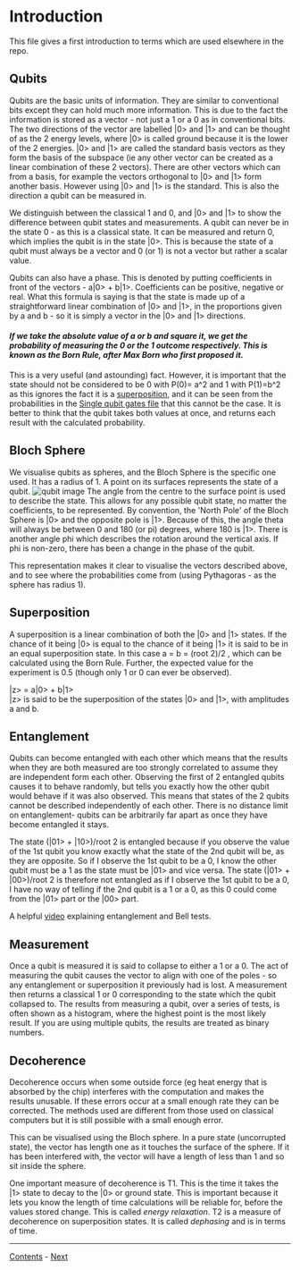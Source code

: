# Introduction
This file gives a first introduction to terms which are used elsewhere in the repo.

## Qubits
Qubits are the basic units of information. They are similar to conventional bits except they can hold much more information. This is due to the fact the information is stored as a vector - not just a 1 or a 0 as in conventional bits. The two  directions of the vector are labelled |0> and |1> and can be thought of as the 2 energy levels, where |0> is called ground because it is the lower of the 2 energies. |0> and |1> are called the standard basis vectors as they form the basis of the subspace (ie any other vector can be created as a linear combination of these 2 vectors). There are other vectors which can from a basis, for example the vectors orthogonal to |0> and |1> form another basis. However using |0> and |1> is the standard. This is also the direction a qubit can be measured in.

We distinguish between the classical 1 and 0, and |0> and |1> to show the difference between qubit states and measurements. A qubit can never be in the state 0 - as this is a classical state. It can be measured and return 0, which implies the qubit is in the state |0>. This is because the state of a qubit must always be a vector and 0 (or 1) is not a vector but rather a scalar value.

Qubits can also have a phase. This is denoted by putting coefficients in front of the vectors - a|0> + b|1>. Coefficients can be positive, negative or real.
What this formula is saying is that the state is made up of a straightforward linear combination of |0> and |1>, in the proportions given by a and b - so it is simply a vector in the |0> and |1> directions.

#### *If we take the absolute value of a or b and square it, we get the probability of measuring the 0 or the 1 outcome respectively. This is known as the Born Rule, after Max Born who first proposed it.*

This is a very useful (and astounding) fact. However, it is important that the state should not be considered to be 0 with P(0)= a^2 and 1 with P(1)=b^2 as this ignores the fact it is a [superposition](#superposition), and it can be seen from the probabilities in the [Single qubit gates file](Notes/SingleQubitGates.md) that this cannot be the case. It is better to think that the qubit takes both values at once, and returns each result with the calculated probability.


## Bloch Sphere
We visualise qubits as spheres, and the Bloch Sphere is the specific one used. It has a radius of 1. A point on its surfaces represents the state of a qubit.
![qubit image](https://en.wikipedia.org/wiki/Bloch_sphere#/media/File:Bloch_sphere.svg)
The angle from the centre to the surface point is used to describe the state. This allows for any possible qubit state, no matter the coefficients, to be represented. By convention, the 'North Pole' of the Bloch Sphere is |0> and the opposite pole is |1>. Because of this, the angle theta will always be between 0 and 180 (or pi) degrees, where 180 is |1>. There is another angle phi which describes the rotation around the vertical axis. If phi is non-zero, there has been a change in the phase of the qubit.

This representation makes it clear to visualise the vectors described above, and to see where the probabilities come from (using Pythagoras - as the sphere has radius 1).


## Superposition
A superposition is a linear combination of both the |0> and |1> states. If the chance of it being |0> is equal to the chance of it being |1> it is said to be in an equal superposition state. In this case a = b = (root 2)/2 , which can be calculated using the Born Rule. Further, the expected value for the experiment is 0.5 (though only 1 or 0 can ever be observed).

|z> = a|0> + b|1> \
|z> is said to be the superposition of the states |0> and |1>, with amplitudes a and b.

## Entanglement
Qubits can become entangled with each other which means that the results when they are both measured are too strongly correlated to assume they are independent form each other. Observing the first of 2 entangled qubits causes it to behave randomly, but tells you exactly how the other qubit would behave if it was also observed. This means that states of the 2 qubits cannot be described independently of each other. There is no distance limit on entanglement- qubits can be arbitrarily far apart as once they have become entangled it stays.

The state (|01> + |10>)/root 2 is entangled because if you observe the value of the 1st qubit you know exactly what the state of the 2nd qubit will be, as they are opposite. So if I observe the 1st qubit to be a 0, I know the other qubit must be a 1 as the state must be |01> and vice versa. The state (|01> + |00>)/root 2 is therefore not entangled as if I observe the 1st qubit to be a 0, I have no way of telling if the 2nd qubit is a 1 or a 0, as this 0 could come from the |01> part or the |00> part.

A helpful [video](https://www.youtube.com/watch?v=ZuvK-od647c) explaining entanglement and Bell tests.


## Measurement
Once a qubit is measured it is said to collapse to either a 1 or a 0. The act of measuring the qubit causes the vector to align with one of the poles - so any entanglement or superposition it previously had is lost. A measurement then returns a classical 1 or 0 corresponding to the state which the qubit collapsed to. The results from measuring a qubit, over a series of tests, is often shown as a histogram, where the highest point is the most likely result. If you are using multiple qubits, the results are treated as binary numbers.

## Decoherence
Decoherence occurs when some outside force (eg heat energy that is absorbed by the chip) interferes with the computation and makes the results unusable. If these errors occur at a small enough rate they can be corrected. The methods used are different from those used on classical computers but it is still possible with a small enough error.

This can be visualised using the Bloch sphere. In a pure state (uncorrupted state), the vector has length one as it touches the surface of the sphere. If it has been interfered with, the vector will have a length of less than 1 and so sit inside the sphere.

One important measure of decoherence is T1. This is the time it takes the |1> state to decay to the |0> or ground state. This is important because it lets you know the length of time calculations will be reliable for, before the values stored change. This is called *energy relaxation*. T2 is a measure of decoherence on superposition states. It is called *dephasing* and is in terms of time.



***
[Contents](../README.md) - [Next](SingleQubitGates.md)
